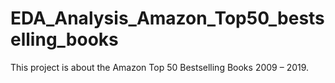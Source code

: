 # EDA_Analysis_Amazon_Top50_bestselling_books
This project is about the Amazon Top 50 Bestselling Books 2009 – 2019.
